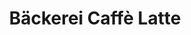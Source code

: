 ---
title: "Bäckerei Caffè Latte"
url: /zuerich/baeckerei-caffe-latte-bederstrasse/
shop: Bäckerei
---